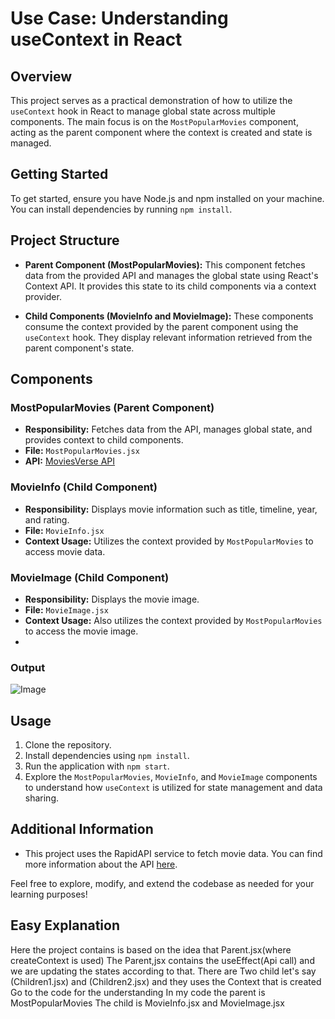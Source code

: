 # Use Case: Understanding useContext in React

## Overview
This project serves as a practical demonstration of how to utilize the `useContext` hook in React to manage global state across multiple components. The main focus is on the `MostPopularMovies` component, acting as the parent component where the context is created and state is managed.

## Getting Started
To get started, ensure you have Node.js and npm installed on your machine. You can install dependencies by running `npm install`.

## Project Structure
- **Parent Component (MostPopularMovies):** This component fetches data from the provided API and manages the global state using React's Context API. It provides this state to its child components via a context provider.
  
- **Child Components (MovieInfo and MovieImage):** These components consume the context provided by the parent component using the `useContext` hook. They display relevant information retrieved from the parent component's state.

## Components
### MostPopularMovies (Parent Component)
- **Responsibility:** Fetches data from the API, manages global state, and provides context to child components.
- **File:** `MostPopularMovies.jsx`
- **API:** [MoviesVerse API](https://rapidapi.com/Murad123/api/moviesverse1/)

### MovieInfo (Child Component)
- **Responsibility:** Displays movie information such as title, timeline, year, and rating.
- **File:** `MovieInfo.jsx`
- **Context Usage:** Utilizes the context provided by `MostPopularMovies` to access movie data.

### MovieImage (Child Component)
- **Responsibility:** Displays the movie image.
- **File:** `MovieImage.jsx`
- **Context Usage:** Also utilizes the context provided by `MostPopularMovies` to access the movie image.
- 
### Output

![Image](https://i.ibb.co/NsP3Xzg/Whats-App-Image-2024-02-14-at-01-31-55.jpg)
## Usage
1. Clone the repository.
2. Install dependencies using `npm install`.
3. Run the application with `npm start`.
4. Explore the `MostPopularMovies`, `MovieInfo`, and `MovieImage` components to understand how `useContext` is utilized for state management and data sharing.

## Additional Information
- This project uses the RapidAPI service to fetch movie data. You can find more information about the API [here](https://rapidapi.com/Murad123/api/moviesverse1/).

Feel free to explore, modify, and extend the codebase as needed for your learning purposes!
## Easy Explanation
 Here the project contains is based on the idea that Parent.jsx(where createContext is used)
 The Parent,jsx contains the useEffect(Api call) and we are updating the states according to that.
 There are Two child let's say (Children1.jsx) and (Children2.jsx) and they uses the Context that is created
 Go to the code for the understanding
In my code the parent is MostPopularMovies 
The child is MovieInfo.jsx and MovieImage.jsx


